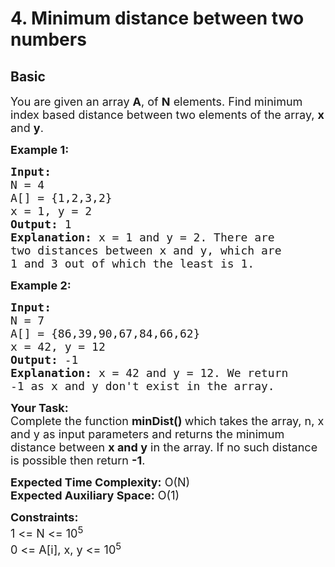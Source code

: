 # 4. Minimum distance between two numbers
## Basic 
<div class="problem-statement">
                <p></p><p><span style="font-size:18px">You are given an&nbsp;array <strong>A</strong>, of <strong>N</strong> elements. Find minimum index based&nbsp;distance between two elements of the array,&nbsp;<strong>x</strong> and <strong>y</strong>.</span></p>

<p><span style="font-size:18px"><strong>Example 1:</strong></span></p>

<pre><span style="font-size:18px"><strong>Input:
</strong>N = 4
A[] = {1,2,3,2}
x = 1, y = 2
<strong>Output: </strong>1<strong>
Explanation: </strong>x = 1 and y = 2. There are
two distances between x&nbsp;and y, which are
1 and 3 out of which the least&nbsp;is 1.</span>
</pre>

<p><span style="font-size:18px"><strong>Example 2:</strong></span></p>

<pre><span style="font-size:18px"><strong>Input:
</strong>N = 7
A[] = {86,39,90,67,84,66,62}
x = 42, y = 12
<strong>Output: </strong>-1<strong>
Explanation: </strong>x = 42 and y = 12. We return
-1 as&nbsp;x and y don't exist in the array.</span></pre>

<p><strong><span style="font-size:18px">Your Task:</span></strong><br>
<span style="font-size:18px">Complete the function <strong>minDist()&nbsp;</strong>which takes the array, n, x and y as input parameters and&nbsp;returns&nbsp;the minimum distance between&nbsp;<strong>x and y</strong> in the array. If no such distance is possible then&nbsp;return <strong>-1</strong>.</span></p>

<p><span style="font-size:18px"><strong>Expected Time Complexity:</strong> O(N)<br>
<strong>Expected Auxiliary Space:</strong> O(1)</span></p>

<p><span style="font-size:18px"><strong>Constraints:</strong><br>
1 &lt;= N &lt;= 10<sup>5</sup><br>
0 &lt;= A[i], x, y &lt;= 10<sup>5</sup></span></p>
 <p></p>
            </div>